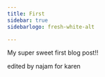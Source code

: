 ```yaml
---
title: First
sidebar: true
sidebarlogo: fresh-white-alt

---
```

My super sweet first blog post!! 

edited by najam for karen